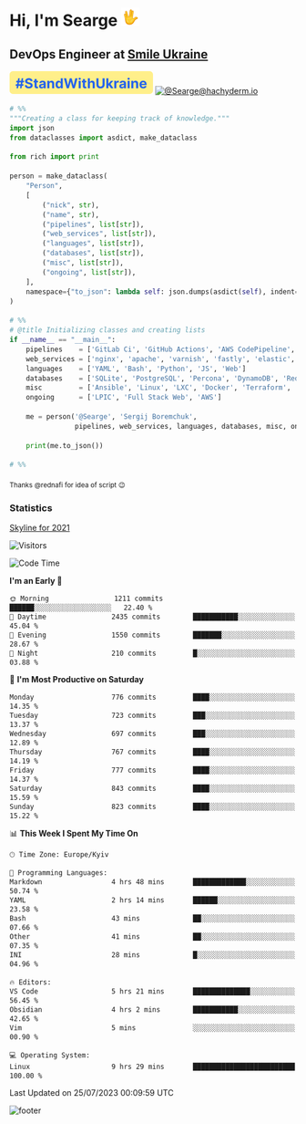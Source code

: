 # Hi, I'm Searge <img src="images/vulcan.webp" style="display: inline-block; margin: 0; height: 2rem" alt="Vulcan salute" />

## DevOps Engineer at [Smile Ukraine](https://smile-ukraine.com/en)

[![Stand With Ukraine](https://raw.githubusercontent.com/vshymanskyy/StandWithUkraine/main/badges/StandWithUkraine.svg)](https://stand-with-ukraine.pp.ua)
<a rel="me" href="https://hachyderm.io/@Searge">![@Searge@hachyderm.io](https://img.shields.io/badge/-@Searge-%232B90D9?logo=mastodon&logoColor=white)</a>

```python
# %%
"""Creating a class for keeping track of knowledge."""
import json
from dataclasses import asdict, make_dataclass

from rich import print

person = make_dataclass(
    "Person",
    [
        ("nick", str),
        ("name", str),
        ("pipelines", list[str]),
        ("web_services", list[str]),
        ("languages", list[str]),
        ("databases", list[str]),
        ("misc", list[str]),
        ("ongoing", list[str]),
    ],
    namespace={"to_json": lambda self: json.dumps(asdict(self), indent=4)},
)

# %%
# @title Initializing classes and creating lists
if __name__ == "__main__":
    pipelines    = ['GitLab Ci', 'GitHub Actions', 'AWS CodePipeline', 'Jenkins']
    web_services = ['nginx', 'apache', 'varnish', 'fastly', 'elastic', 'solr']
    languages    = ['YAML', 'Bash', 'Python', 'JS', 'Web']
    databases    = ['SQLite', 'PostgreSQL', 'Percona', 'DynamoDB', 'Redis']
    misc         = ['Ansible', 'Linux', 'LXC', 'Docker', 'Terraform', 'AWS']
    ongoing      = ['LPIC', 'Full Stack Web', 'AWS']

    me = person('@Searge', 'Sergij Boremchuk',
                pipelines, web_services, languages, databases, misc, ongoing)

    print(me.to_json())

# %%

```

<sub>Thanks @rednafi for idea of script :wink:</sub>

### Statistics

[Skyline for 2021](https://skyline.github.com/Searge/2021)

![Visitors](https://komarev.com/ghpvc/?username=searge&label=Profile%20views&color=0e75b6&style=flat) 
<!--START_SECTION:waka-->
![Code Time](http://img.shields.io/badge/Code%20Time-2%2C156%20hrs%201%20min-blue)

**I'm an Early 🐤** 

```text
🌞 Morning                1211 commits        ██████░░░░░░░░░░░░░░░░░░░   22.40 % 
🌆 Daytime                2435 commits        ███████████░░░░░░░░░░░░░░   45.04 % 
🌃 Evening                1550 commits        ███████░░░░░░░░░░░░░░░░░░   28.67 % 
🌙 Night                  210 commits         █░░░░░░░░░░░░░░░░░░░░░░░░   03.88 % 
```
📅 **I'm Most Productive on Saturday** 

```text
Monday                   776 commits         ████░░░░░░░░░░░░░░░░░░░░░   14.35 % 
Tuesday                  723 commits         ███░░░░░░░░░░░░░░░░░░░░░░   13.37 % 
Wednesday                697 commits         ███░░░░░░░░░░░░░░░░░░░░░░   12.89 % 
Thursday                 767 commits         ████░░░░░░░░░░░░░░░░░░░░░   14.19 % 
Friday                   777 commits         ████░░░░░░░░░░░░░░░░░░░░░   14.37 % 
Saturday                 843 commits         ████░░░░░░░░░░░░░░░░░░░░░   15.59 % 
Sunday                   823 commits         ████░░░░░░░░░░░░░░░░░░░░░   15.22 % 
```


📊 **This Week I Spent My Time On** 

```text
🕑︎ Time Zone: Europe/Kyiv

💬 Programming Languages: 
Markdown                 4 hrs 48 mins       █████████████░░░░░░░░░░░░   50.74 % 
YAML                     2 hrs 14 mins       ██████░░░░░░░░░░░░░░░░░░░   23.58 % 
Bash                     43 mins             ██░░░░░░░░░░░░░░░░░░░░░░░   07.66 % 
Other                    41 mins             ██░░░░░░░░░░░░░░░░░░░░░░░   07.35 % 
INI                      28 mins             █░░░░░░░░░░░░░░░░░░░░░░░░   04.96 % 

🔥 Editors: 
VS Code                  5 hrs 21 mins       ██████████████░░░░░░░░░░░   56.45 % 
Obsidian                 4 hrs 2 mins        ███████████░░░░░░░░░░░░░░   42.65 % 
Vim                      5 mins              ░░░░░░░░░░░░░░░░░░░░░░░░░   00.90 % 

💻 Operating System: 
Linux                    9 hrs 29 mins       █████████████████████████   100.00 % 
```


 Last Updated on 25/07/2023 00:09:59 UTC
<!--END_SECTION:waka-->

![footer](https://capsule-render.vercel.app/api?type=waving&color=gradient&customColorList=14,21&height=82&section=footer)
